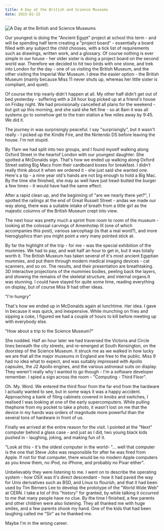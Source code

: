 ```yaml
---
title: A Day at the British and Science Museums
date: 2015-02-15
---
```


![A Day at the British and Science Museums](https://source.unsplash.com/-m88z7ily-w/1600x900)

Our youngest is doing the "Ancient Egypt" project at school this term - and will be spending half term creating a "project board" - essentially a board filled with any subject the child chooses, with a tick list of requirements such as drawings, written work, and a glossary. Of course nothing is ever simple in our house - her older sister is doing a project board on the second world war. Therefore we decided to hit two birds with one stone, and trek into London for the day - one of us visiting the British Museum, and the other visiting the Imperial War Museum. I drew the easier option - the British Museum (mainly because Miss 11 never shuts up, whereas her little sister is compliant, and quiet).

Of course the trip nearly didn't happen at all. My other half didn't get out of bed yesterday - suffering with a 24 hour bug picked up at a friend's house on Friday night. We had provisionally cancelled all plans for the weekend - but got up this morning, and she said she felt fine - so at 8am it was all systems go to somehow get to the train station a few miles away by 9:45. We did it.

The journey in was surprisingly peaceful. I say "surprisingly", but it wasn't really - I picked up the Kindle Fire, and the Nintendo DS before leaving the house. I'm not stupid.

By 11am we had split into two groups, and I found myself walking along Oxford Street in the heartof London with our youngest daughter. She spotted a McDonalds sign. That's how we ended up walking along Oxford Street eating Big Macs from their cardboard boxes for breakfast. I didn't really think about it when we ordered it - she just said she wanted one. Here's a tip - a nine year old's hands are not big enough to hold a Big Mac. By the time she finished, she may as well have just head-butted the burger a few times - it would have had the same effect.

After a rapid clean up, and the beginning of "are we nearly there yet?", I spotted the railings at the end of Great Russell Street - andas we made our way along, there was a suitable intake of breath from a little girl as the majestic columns of the British Museum crept into view.

The next hour was pretty much a sprint from room to room of the museum - looking at the colossal carvings of Amenhotep III (one of which accompanies this post), various sarcophagi (is that a real word?), and more hieroglyphics than you might point a very many pointed stick at.

By far the highlight of the trip - for me - was the special exhibition of the mummies. We had to pay, and wait half an hour to get in, but it was totally worth it. The British Museum has taken several of it's most ancient Egyptian mummies, and put them through modern medical imaging devices - cat scanners, and so on. The results, and their presentation are breathtaking. 3D interactive projections of the mummies bodies, peeling back the layers, and showing the remains of the skeletal structure, and internal organs.It was stunning. I could have stayed for quite some time, reading everything on display, but of course Miss 9 had other ideas.

"I'm hungry"

That's how we ended up in McDonalds again at lunchtime. Her idea. I gave in because it was quick, and inexpensive. While munching on fries and sipping a coke, I figured we had a couple of hours to kill before meeting up with everybody else.

"How about a trip to the Science Museum?"

She nodded. Half an hour later we had traversed the Victoria and Circle lines beneath the city streets, and re-emerged at South Kensington, on the doorstep of the Science Museum. It struck me as we walked in how lucky we are that all the major museums in England are free to the public. Miss 9 had no idea what to expect, and was suitably impressed with Apollo capsules, the J2 Apollo engines, and the various astronaut suits on display. They weren't really why I wanted to go though - I'm a software developer remember. I spied a sign across the room - "Computing - Third Floor".

Oh. My. Word. We entered the third floor from the far end from the hardware I actually wanted to see, but in some ways it was a happy accident. Approaching a bank of filing cabinets covered in knobs and switches, I realised I was looking at one of the early supercomputers. While pulling thephone from my pocket to take a photo, it wasn't lost on me that the device in my hands was orders of magnitude more powerful than the several tons of hardware in front of us.

Finally we arrived at the entire reason for the visit. I pointed at the "Next" computer behind a glass case - and just as I did, two young black kids pushed in - laughing, joking, and making fun of it.

"Look at this - it's the oldest computer in the world- "... well that computer is the one that Steve Jobs was responsible for after he was fired from Apple. If not for that computer, there would be no modern Apple computers as you know them, no iPod, no iPhone, and probably no Pixar either".

Unbelievably they were listening to me. I went on to describe the operating system - how OSX was it's direct descendant - how it had paved the way for Unix derivatives such as BSD, and Linux to flourish, and that it had been used by Tim Berners Lee to develop the prototype of the "World Wide Web" at CERN. I take a lot of this "history" for granted, by while talking it occurred to me that many people have no clue. By the time I finished, a few parents and other children were also listening. They all thanked me with huge smiles, and a few parents shook my hand. One of the kids that had been laughing called me "Sir" as he thanked me.

Maybe I'm in the wrong career.